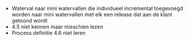 - Waterval naar mini watervallen die individueel incremental toegevoegd worden naar mini watervallen met elk een release dat aan de klant getoond wordt
- 4.5 niet kennen maar misschien lezen
- Process definitie 4.6 niet leren
